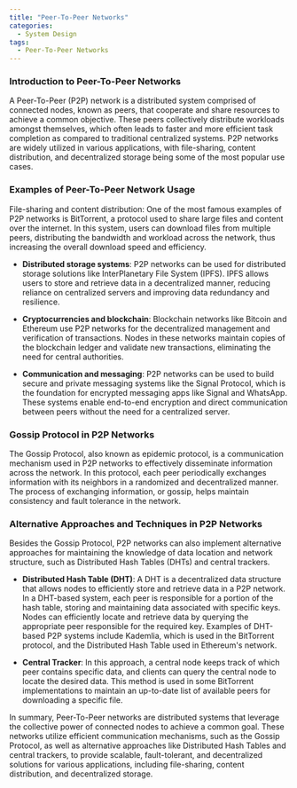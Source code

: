 ```yaml
---
title: "Peer-To-Peer Networks"
categories:
  - System Design
tags:
  - Peer-To-Peer Networks
---
```


### Introduction to Peer-To-Peer Networks

A Peer-To-Peer (P2P) network is a distributed system comprised of connected nodes, known as peers, that cooperate and share resources to achieve a common objective. These peers collectively distribute workloads amongst themselves, which often leads to faster and more efficient task completion as compared to traditional centralized systems. P2P networks are widely utilized in various applications, with file-sharing, content distribution, and decentralized storage being some of the most popular use cases.


### Examples of Peer-To-Peer Network Usage

File-sharing and content distribution: One of the most famous examples of P2P networks is BitTorrent, a protocol used to share large files and content over the internet. In this system, users can download files from multiple peers, distributing the bandwidth and workload across the network, thus increasing the overall download speed and efficiency.

* **Distributed storage systems**: P2P networks can be used for distributed storage solutions like InterPlanetary File System (IPFS). IPFS allows users to store and retrieve data in a decentralized manner, reducing reliance on centralized servers and improving data redundancy and resilience.

* **Cryptocurrencies and blockchain**: Blockchain networks like Bitcoin and Ethereum use P2P networks for the decentralized management and verification of transactions. Nodes in these networks maintain copies of the blockchain ledger and validate new transactions, eliminating the need for central authorities.

* **Communication and messaging**: P2P networks can be used to build secure and private messaging systems like the Signal Protocol, which is the foundation for encrypted messaging apps like Signal and WhatsApp. These systems enable end-to-end encryption and direct communication between peers without the need for a centralized server.



### Gossip Protocol in P2P Networks

The Gossip Protocol, also known as epidemic protocol, is a communication mechanism used in P2P networks to effectively disseminate information across the network. In this protocol, each peer periodically exchanges information with its neighbors in a randomized and decentralized manner. The process of exchanging information, or gossip, helps maintain consistency and fault tolerance in the network.


### Alternative Approaches and Techniques in P2P Networks

Besides the Gossip Protocol, P2P networks can also implement alternative approaches for maintaining the knowledge of data location and network structure, such as Distributed Hash Tables (DHTs) and central trackers.

* **Distributed Hash Table (DHT)**: A DHT is a decentralized data structure that allows nodes to efficiently store and retrieve data in a P2P network. In a DHT-based system, each peer is responsible for a portion of the hash table, storing and maintaining data associated with specific keys. Nodes can efficiently locate and retrieve data by querying the appropriate peer responsible for the required key. Examples of DHT-based P2P systems include Kademlia, which is used in the BitTorrent protocol, and the Distributed Hash Table used in Ethereum's network.

* **Central Tracker**: In this approach, a central node keeps track of which peer contains specific data, and clients can query the central node to locate the desired data. This method is used in some BitTorrent implementations to maintain an up-to-date list of available peers for downloading a specific file.


In summary, Peer-To-Peer networks are distributed systems that leverage the collective power of connected nodes to achieve a common goal. These networks utilize efficient communication mechanisms, such as the Gossip Protocol, as well as alternative approaches like Distributed Hash Tables and central trackers, to provide scalable, fault-tolerant, and decentralized solutions for various applications, including file-sharing, content distribution, and decentralized storage.
